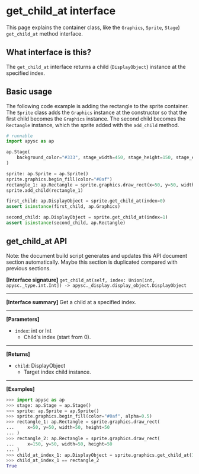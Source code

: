 # get_child_at interface

This page explains the container class, like the `Graphics`\, `Sprite`\, `Stage`) `get_child_at` method interface.

## What interface is this?

The `get_child_at` interface returns a child (`DisplayObject`) instance at the specified index.

## Basic usage

The following code example is adding the rectangle to the sprite container. The `Sprite` class adds the `Graphics` instance at the constructor so that the first child becomes the `Graphics` instance. The second child becomes the `Rectangle` instance, which the sprite added with the `add_child` method.

```py
# runnable
import apysc as ap

ap.Stage(
    background_color="#333", stage_width=450, stage_height=150, stage_elem_id="stage"
)

sprite: ap.Sprite = ap.Sprite()
sprite.graphics.begin_fill(color="#0af")
rectangle_1: ap.Rectangle = sprite.graphics.draw_rect(x=50, y=50, width=50, height=50)
sprite.add_child(rectangle_1)

first_child: ap.DisplayObject = sprite.get_child_at(index=0)
assert isinstance(first_child, ap.Graphics)

second_child: ap.DisplayObject = sprite.get_child_at(index=1)
assert isinstance(second_child, ap.Rectangle)
```

## get_child_at API

<!-- Docstring: apysc._display.child_interface.ChildInterface.get_child_at -->

<span class="inconspicuous-txt">Note: the document build script generates and updates this API document section automatically. Maybe this section is duplicated compared with previous sections.</span>

**[Interface signature]** `get_child_at(self, index: Union[int, apysc._type.int.Int]) -> apysc._display.display_object.DisplayObject`<hr>

**[Interface summary]** Get a child at a specified index.<hr>

**[Parameters]**

- `index`: int or Int
  - Child's index (start from 0).

<hr>

**[Returns]**

- `child`: DisplayObject
  - Target index child instance.

<hr>

**[Examples]**

```py
>>> import apysc as ap
>>> stage: ap.Stage = ap.Stage()
>>> sprite: ap.Sprite = ap.Sprite()
>>> sprite.graphics.begin_fill(color="#0af", alpha=0.5)
>>> rectangle_1: ap.Rectangle = sprite.graphics.draw_rect(
...     x=50, y=50, width=50, height=50
... )
>>> rectangle_2: ap.Rectangle = sprite.graphics.draw_rect(
...     x=150, y=50, width=50, height=50
... )
>>> child_at_index_1: ap.DisplayObject = sprite.graphics.get_child_at(1)
>>> child_at_index_1 == rectangle_2
True
```